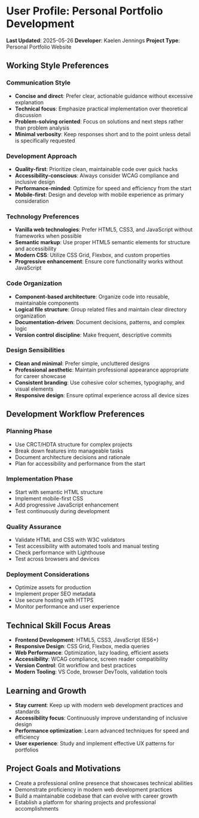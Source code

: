 # User Profile: Personal Portfolio Development

**Last Updated**: 2025-05-26
**Developer**: Kaelen Jennings
**Project Type**: Personal Portfolio Website

## Working Style Preferences

### Communication Style
- **Concise and direct**: Prefer clear, actionable guidance without excessive explanation
- **Technical focus**: Emphasize practical implementation over theoretical discussion
- **Problem-solving oriented**: Focus on solutions and next steps rather than problem analysis
- **Minimal verbosity**: Keep responses short and to the point unless detail is specifically requested

### Development Approach
- **Quality-first**: Prioritize clean, maintainable code over quick hacks
- **Accessibility-conscious**: Always consider WCAG compliance and inclusive design
- **Performance-minded**: Optimize for speed and efficiency from the start
- **Mobile-first**: Design and develop with mobile experience as primary consideration

### Technology Preferences
- **Vanilla web technologies**: Prefer HTML5, CSS3, and JavaScript without frameworks when possible
- **Semantic markup**: Use proper HTML5 semantic elements for structure and accessibility
- **Modern CSS**: Utilize CSS Grid, Flexbox, and custom properties
- **Progressive enhancement**: Ensure core functionality works without JavaScript

### Code Organization
- **Component-based architecture**: Organize code into reusable, maintainable components
- **Logical file structure**: Group related files and maintain clear directory organization
- **Documentation-driven**: Document decisions, patterns, and complex logic
- **Version control discipline**: Make frequent, descriptive commits

### Design Sensibilities
- **Clean and minimal**: Prefer simple, uncluttered designs
- **Professional aesthetic**: Maintain professional appearance appropriate for career showcase
- **Consistent branding**: Use cohesive color schemes, typography, and visual elements
- **Responsive design**: Ensure optimal experience across all device sizes

## Development Workflow Preferences

### Planning Phase
- Use CRCT/HDTA structure for complex projects
- Break down features into manageable tasks
- Document architecture decisions and rationale
- Plan for accessibility and performance from the start

### Implementation Phase
- Start with semantic HTML structure
- Implement mobile-first CSS
- Add progressive JavaScript enhancement
- Test continuously during development

### Quality Assurance
- Validate HTML and CSS with W3C validators
- Test accessibility with automated tools and manual testing
- Check performance with Lighthouse
- Test across browsers and devices

### Deployment Considerations
- Optimize assets for production
- Implement proper SEO metadata
- Use secure hosting with HTTPS
- Monitor performance and user experience

## Technical Skill Focus Areas
- **Frontend Development**: HTML5, CSS3, JavaScript (ES6+)
- **Responsive Design**: CSS Grid, Flexbox, media queries
- **Web Performance**: Optimization, lazy loading, efficient assets
- **Accessibility**: WCAG compliance, screen reader compatibility
- **Version Control**: Git workflow and best practices
- **Modern Tooling**: VS Code, browser DevTools, validation tools

## Learning and Growth
- **Stay current**: Keep up with modern web development practices and standards
- **Accessibility focus**: Continuously improve understanding of inclusive design
- **Performance optimization**: Learn advanced techniques for speed and efficiency
- **User experience**: Study and implement effective UX patterns for portfolios

## Project Goals and Motivations
- Create a professional online presence that showcases technical abilities
- Demonstrate proficiency in modern web development practices
- Build a maintainable codebase that can evolve with career growth
- Establish a platform for sharing projects and professional accomplishments